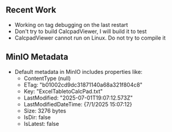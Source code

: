## Recent Work
- Working on tag debugging on the last restart
- Don't try to build CalcpadViewer, I will build it to test
- CalcpadViewer cannot run on Linux. Do not try to compile it

## MinIO Metadata
- Default metadata in MinIO includes properties like:
  - ContentType (null)
  - ETag: "b01002cd9dc31871140a68a321f804c8"
  - Key: "ExcelTabletoCalcPad.txt"
  - LastModified: "2025-07-01T19:07:12.573Z"
  - LastModifiedDateTime: {7/1/2025 15:07:12}
  - Size: 3276 bytes
  - IsDir: false
  - IsLatest: false